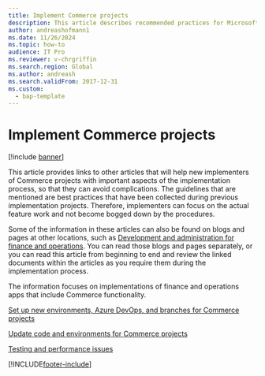 ```yaml
---
title: Implement Commerce projects
description: This article describes recommended practices for Microsoft Dynamics 365 Commerce implementation projects.
author: andreashofmann1
ms.date: 11/26/2024
ms.topic: how-to
audience: IT Pro
ms.reviewer: v-chrgriffin
ms.search.region: Global
ms.author: andreash
ms.search.validFrom: 2017-12-31
ms.custom: 
  - bap-template
---
```



# Implement Commerce projects

[!include [banner](../../includes/banner.md)]

This article provides links to other articles that will help new implementers of Commerce projects with important aspects of the implementation process, so that they can avoid complications. The guidelines that are mentioned are best practices that have been collected during previous implementation projects. Therefore, implementers can focus on the actual feature work and not become bogged down by the procedures.

Some of the information in these articles can also be found on blogs and pages at other locations, such as [Development and administration for finance and operations](../../fin-ops-core/dev-itpro/index.md). You can read those blogs and pages separately, or you can read this article from beginning to end and review the linked documents within the articles as you require them during the implementation process.

The information focuses on implementations of finance and operations apps that include Commerce functionality.

[Set up new environments, Azure DevOps, and branches for Commerce projects](./new-environments-visual-studio-teams-branch-retail-projects.md)

[Update code and environments for Commerce projects](./updating-environments.md)

[Testing and performance issues](./retail-implementation-testing-performance.md)


[!INCLUDE[footer-include](../../includes/footer-banner.md)]

